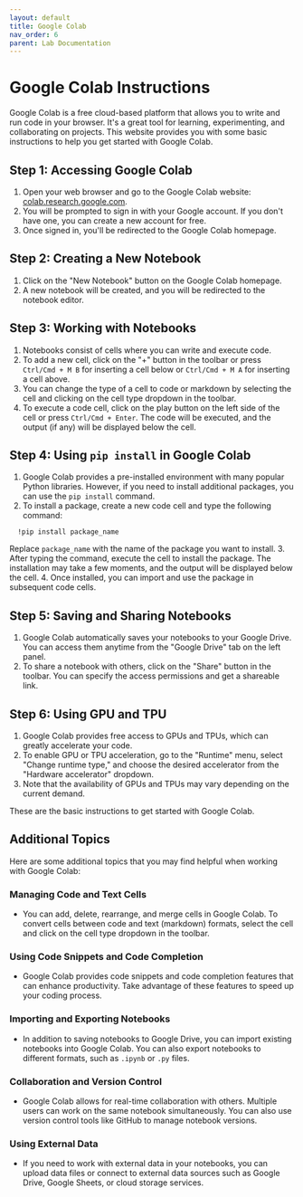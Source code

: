 ```yaml
---
layout: default
title: Google Colab
nav_order: 6
parent: Lab Documentation
---
```


# Google Colab Instructions

Google Colab is a free cloud-based platform that allows you to write and run code in your browser. It's a great tool for learning, experimenting, and collaborating on projects. This website provides you with some basic instructions to help you get started with Google Colab.

## Step 1: Accessing Google Colab

1. Open your web browser and go to the Google Colab website: [colab.research.google.com](https://colab.research.google.com/).
2. You will be prompted to sign in with your Google account. If you don't have one, you can create a new account for free.
3. Once signed in, you'll be redirected to the Google Colab homepage.

## Step 2: Creating a New Notebook

1. Click on the "New Notebook" button on the Google Colab homepage.
2. A new notebook will be created, and you will be redirected to the notebook editor.

## Step 3: Working with Notebooks

1. Notebooks consist of cells where you can write and execute code.
2. To add a new cell, click on the "+" button in the toolbar or press `Ctrl/Cmd + M B` for inserting a cell below or `Ctrl/Cmd + M A` for inserting a cell above.
3. You can change the type of a cell to code or markdown by selecting the cell and clicking on the cell type dropdown in the toolbar.
4. To execute a code cell, click on the play button on the left side of the cell or press `Ctrl/Cmd + Enter`. The code will be executed, and the output (if any) will be displayed below the cell.

## Step 4: Using `pip install` in Google Colab

1. Google Colab provides a pre-installed environment with many popular Python libraries. However, if you need to install additional packages, you can use the `pip install` command.
2. To install a package, create a new code cell and type the following command:
```
  !pip install package_name
```
Replace `package_name` with the name of the package you want to install.
3. After typing the command, execute the cell to install the package. The installation may take a few moments, and the output will be displayed below the cell.
4. Once installed, you can import and use the package in subsequent code cells.

## Step 5: Saving and Sharing Notebooks

1. Google Colab automatically saves your notebooks to your Google Drive. You can access them anytime from the "Google Drive" tab on the left panel.
2. To share a notebook with others, click on the "Share" button in the toolbar. You can specify the access permissions and get a shareable link.

## Step 6: Using GPU and TPU

1. Google Colab provides free access to GPUs and TPUs, which can greatly accelerate your code.
2. To enable GPU or TPU acceleration, go to the "Runtime" menu, select "Change runtime type," and choose the desired accelerator from the "Hardware accelerator" dropdown.
3. Note that the availability of GPUs and TPUs may vary depending on the current demand.

These are the basic instructions to get started with Google Colab.

## Additional Topics

Here are some additional topics that you may find helpful when working with Google Colab:

### Managing Code and Text Cells

- You can add, delete, rearrange, and merge cells in Google Colab. To convert cells between code and text (markdown) formats, select the cell and click on the cell type dropdown in the toolbar.

### Using Code Snippets and Code Completion

- Google Colab provides code snippets and code completion features that can enhance productivity. Take advantage of these features to speed up your coding process.

### Importing and Exporting Notebooks

- In addition to saving notebooks to Google Drive, you can import existing notebooks into Google Colab. You can also export notebooks to different formats, such as `.ipynb` or `.py` files.

### Collaboration and Version Control

- Google Colab allows for real-time collaboration with others. Multiple users can work on the same notebook simultaneously. You can also use version control tools like GitHub to manage notebook versions.

### Using External Data

- If you need to work with external data in your notebooks, you can upload data files or connect to external data sources such as Google Drive, Google Sheets, or cloud storage services.

